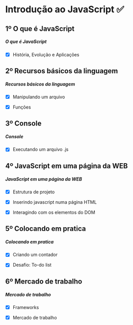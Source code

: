 # Introdução ao JavaScript ✅

## 1º O que é JavaScript

##### O que é JavaScript

- [x] História, Evolução e Aplicações


## 2º Recursos básicos da linguagem

##### Recursos básicos da linguagem

- [x] Manipulando um arquivo
- [x] Funções


## 3º Console

##### Console

- [x] Executando um arquivo .js


## 4º JavaScript em uma página da WEB

##### JavaScript em uma página da WEB

- [x] Estrutura de projeto
- [x] Inserindo javascript numa página HTML
- [x] Interagindo com os elementos do DOM


## 5º Colocando em pratica

##### Colocando em pratica

- [x] Criando um contador
- [x] Desafio: To-do list


## 6º Mercado de trabalho

##### Mercado de trabalho

- [x] Frameworks
- [x] Mercado de trabalho

